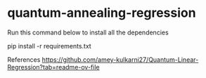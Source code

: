 # quantum-annealing-regression

Run this command below to install all the dependencies

pip install -r requirements.txt

References
https://github.com/amey-kulkarni27/Quantum-Linear-Regression?tab=readme-ov-file
